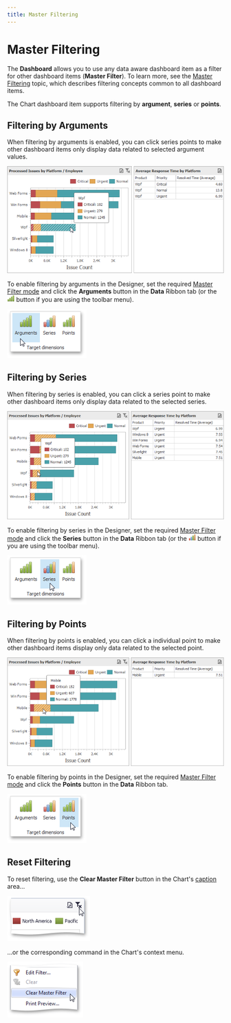 ```yaml
---
title: Master Filtering
---
```

# Master Filtering
The **Dashboard** allows you to use any data aware dashboard item as a filter for other dashboard items (**Master Filter**). To learn more, see the [Master Filtering](../../../interactivity/master-filtering.md) topic, which describes filtering concepts common to all dashboard items.

The Chart dashboard item supports filtering by **argument**, **series** or **points**.

## Filtering by Arguments
When filtering by arguments is enabled, you can click series points to make other dashboard items only display data related to selected argument values.

![Chart_Interactivity_FilterByArguments](../../../../../images/img19303.png)

To enable filtering by arguments in the Designer, set the required [Master Filter mode](../../../interactivity/master-filtering.md) and click the **Arguments** button in the **Data** Ribbon tab (or the ![Chart_Interactivity_FilterByArguments_Toolbar](../../../../../images/img19511.png) button if you are using the toolbar menu).

![Chart_Interactivity_FilterByArguments_Ribbon](../../../../../images/img19310.png)

## Filtering by Series
When filtering by series is enabled, you can click a series point to make other dashboard items only display data related to the selected series.

![Chart_Interactivity_FilterBySeries](../../../../../images/img19304.png)

To enable filtering by series in the Designer, set the required [Master Filter mode](../../../interactivity/master-filtering.md) and click the **Series** button in the **Data** Ribbon tab (or the ![Chart_Interactivity_FilterBySeries_Toolbar](../../../../../images/img19512.png) button if you are using the toolbar menu).

![Chart_Interactivity_FilterBySeries_Ribbon](../../../../../images/img19311.png)

## Filtering by Points
When filtering by points is enabled, you can click a individual point to make other dashboard items display only data related to the selected point.

![Chart_Interactivity_FilterByPoints](../../../../../images/img120412.png)

To enable filtering by points in the Designer, set the required [Master Filter mode](../../../interactivity/master-filtering.md) and click the **Points** button in the **Data** Ribbon tab.

![Chart_Interactivity_FilterByPoints_Ribbon](../../../../../images/img120413.png)

## Reset Filtering
To reset filtering, use the **Clear Master Filter** button in the Chart's [caption](../../../dashboard-layout/dashboard-item-caption.md) area…

![Chart_Interactivity_ClearFiltering](../../../../../images/img19312.png)

…or the corresponding command in the Chart's context menu.

![ContextMenu_ClearMasterFilter](../../../../../images/img22716.png)